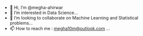 - 👋 Hi, I’m @megha-ahirwar
- 👀 I’m interested in Data Science...
- 💞️ I’m looking to collaborate on Machine Learning and Statistical problems...
- 📫 How to reach me : megha10m@outlook.com ...

<!---
megha-ahirwar/megha-ahirwar is a ✨ special ✨ repository because its `README.md` (this file) appears on your GitHub profile.
You can click the Preview link to take a look at your changes.
--->
